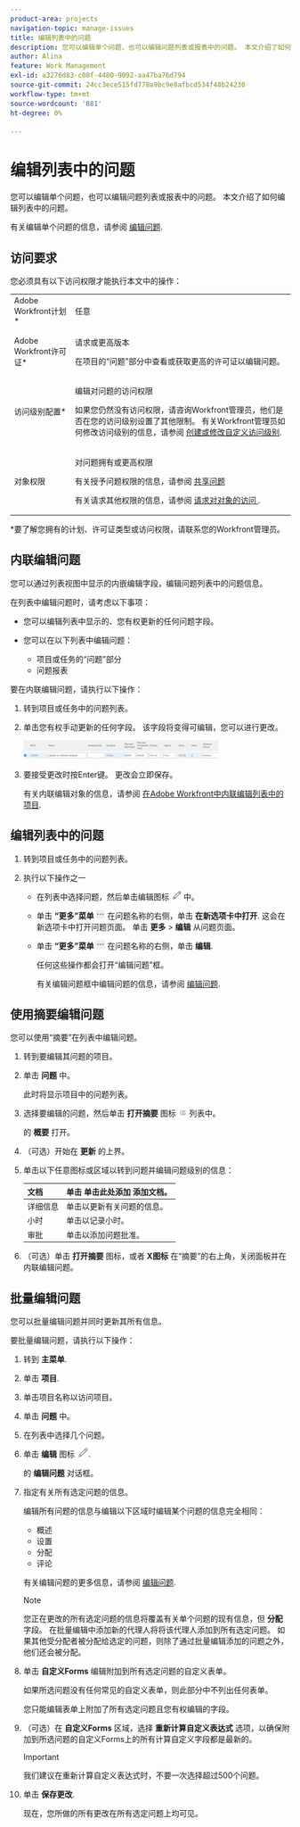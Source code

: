 ```yaml
---
product-area: projects
navigation-topic: manage-issues
title: 编辑列表中的问题
description: 您可以编辑单个问题，也可以编辑问题列表或报表中的问题。 本文介绍了如何编辑列表中的问题。
author: Alina
feature: Work Management
exl-id: a3276d83-c08f-4480-9092-aa47ba76d794
source-git-commit: 24cc3ece515fd778a9bc9e8afbcd534f48b24230
workflow-type: tm+mt
source-wordcount: '881'
ht-degree: 0%

---
```


# 编辑列表中的问题

您可以编辑单个问题，也可以编辑问题列表或报表中的问题。 本文介绍了如何编辑列表中的问题。

有关编辑单个问题的信息，请参阅 [编辑问题](../../../manage-work/issues/manage-issues/edit-issues.md).

## 访问要求

您必须具有以下访问权限才能执行本文中的操作：

<table style="table-layout:auto"> 
 <col> 
 <col> 
 <tbody> 
  <tr> 
   <td role="rowheader">Adobe Workfront计划*</td> 
   <td> <p>任意</p> </td> 
  </tr> 
  <tr> 
   <td role="rowheader">Adobe Workfront许可证*</td> 
   <td> <p>请求或更高版本</p> <p>在项目的“问题”部分中查看或获取更高的许可证以编辑问题。</p> </td> 
  </tr> 
  <tr> 
   <td role="rowheader">访问级别配置*</td> 
   <td> <p>编辑对问题的访问权限</p> <p>如果您仍然没有访问权限，请咨询Workfront管理员，他们是否在您的访问级别设置了其他限制。 有关Workfront管理员如何修改访问级别的信息，请参阅 <a href="../../../administration-and-setup/add-users/configure-and-grant-access/create-modify-access-levels.md" class="MCXref xref">创建或修改自定义访问级别</a>.</p> </td> 
  </tr> 
  <tr> 
   <td role="rowheader">对象权限</td> 
   <td> <p>对问题拥有或更高权限</p> <p> 有关授予问题权限的信息，请参阅 <a href="../../../workfront-basics/grant-and-request-access-to-objects/share-an-issue.md" class="MCXref xref">共享问题 </a></p> <p>有关请求其他权限的信息，请参阅 <a href="../../../workfront-basics/grant-and-request-access-to-objects/request-access.md" class="MCXref xref">请求对对象的访问 </a>.</p> </td> 
  </tr> 
 </tbody> 
</table>

&#42;要了解您拥有的计划、许可证类型或访问权限，请联系您的Workfront管理员。

## 内联编辑问题

您可以通过列表视图中显示的内嵌编辑字段，编辑问题列表中的问题信息。

在列表中编辑问题时，请考虑以下事项：

* 您可以编辑列表中显示的、您有权更新的任何问题字段。
* 您可以在以下列表中编辑问题：

   * 项目或任务的“问题”部分
   * 问题报表

要在内联编辑问题，请执行以下操作：

1. 转到项目或任务中的问题列表。
1. 单击您有权手动更新的任何字段。 该字段将变得可编辑，您可以进行更改。

   ![](assets/edit-issues-inline-350x34.png)

1. 要接受更改时按Enter键。 更改会立即保存。

   有关内联编辑对象的信息，请参阅 [在Adobe Workfront中内联编辑列表中的项目](../../../workfront-basics/navigate-workfront/use-lists/inline-edit-objects.md).

## 编辑列表中的问题

1. 转到项目或任务中的问题列表。
1. 执行以下操作之一

   * 在列表中选择问题，然后单击编辑图标 ![](assets/qs-edit-icon.png) 中。
   * 单击 **“更多”菜单** ![](assets/more-icon-task-list.png) 在问题名称的右侧，单击 **在新选项卡中打开**. 这会在新选项卡中打开问题页面。 单击 **更多** > **编辑** 从问题页面。
   * 单击 **“更多”菜单** ![](assets/more-icon-task-list.png) 在问题名称的右侧，单击 **编辑**.

      任何这些操作都会打开“编辑问题”框。

      有关编辑问题框中编辑问题的信息，请参阅 [编辑问题](../../../manage-work/issues/manage-issues/edit-issues.md).

## 使用摘要编辑问题

您可以使用“摘要”在列表中编辑问题。

1. 转到要编辑其问题的项目。
1. 单击 **问题** 中。

   此时将显示项目中的问题列表。

1. 选择要编辑的问题，然后单击 **打开摘要** 图标 ![](assets/qs-open-summary-icon-in-new-toolbar-small.png) 列表中。

   的 **概要** 打开。

1. （可选）开始在 **更新** 的上界。
1. 单击以下任意图标或区域以转到问题并编辑问题级别的信息：

   | 文档 | 单击 **单击此处添加** 添加文档。 |
   |---|---|
   | 详细信息 | 单击以更新有关问题的信息。 |
   | 小时 | 单击以记录小时。 |
   | 审批 | 单击以添加问题批准。 |

1. （可选）单击 **打开摘要** 图标，或者 **X图标** 在“摘要”的右上角，关闭面板并在内联编辑问题。

## 批量编辑问题

您可以批量编辑问题并同时更新其所有信息。

要批量编辑问题，请执行以下操作：

1. 转到 **主菜单**.
1. 单击 **项目**.
1. 单击项目名称以访问项目。
1. 单击 **问题** 中。
1. 在列表中选择几个问题。
1. 单击 **编辑** 图标 ![](assets/edit-icon.png).

   的 **编辑问题** 对话框。

1. 指定有关所有选定问题的信息。

   编辑所有问题的信息与编辑以下区域时编辑某个问题的信息完全相同：

   * 概述
   * 设置
   * 分配
   * 评论

   有关编辑问题的更多信息，请参阅 [编辑问题](../../../manage-work/issues/manage-issues/edit-issues.md).

   >[!NOTE]
   >
   >您正在更改的所有选定问题的信息将覆盖有关单个问题的现有信息，但 **分配** 字段。 在批量编辑中添加新的代理人将将该代理人添加到所有选定问题。 如果其他受分配者被分配给选定的问题，则除了通过批量编辑添加的问题之外，他们还会被分配。

1. 单击 **自定义Forms** 编辑附加到所有选定问题的自定义表单。

   如果所选问题没有任何常见的自定义表单，则此部分中不列出任何表单。

   您只能编辑表单上附加了所有选定问题且您有权编辑的字段。

1. （可选）在 **自定义Forms** 区域，选择 **重新计算自定义表达式** 选项，以确保附加到所选问题的自定义Forms上的所有计算自定义字段都是最新的。

   >[!IMPORTANT]
   >
   >我们建议在重新计算自定义表达式时，不要一次选择超过500个问题。

1. 单击 **保存更改**.

   现在，您所做的所有更改在所有选定问题上均可见。
